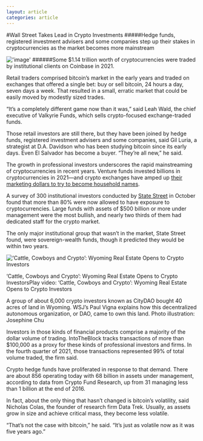 ```yaml
---
layout: article
categories: article
---
```


#Wall Street Takes Lead in Crypto Investments
#####Hedge funds, registered investment advisers and some companies step up their stakes in cryptocurrencies as the market becomes more mainstream

!['image'](../../../../assets/images/posts/img16.jpeg)
######Some $1.14 trillion worth of cryptocurrencies were traded by institutional clients on Coinbase in 2021.

Retail traders comprised bitcoin’s market in the early years and traded on exchanges that offered a single bet: buy or sell bitcoin, 24 hours a day, seven days a week. That resulted in a small, erratic market that could be easily moved by modestly sized trades. 

“It’s a completely different game now than it was,” said Leah Wald, the chief executive of Valkyrie Funds, which sells crypto-focused exchange-traded funds. 

Those retail investors are still there, but they have been joined by hedge funds, registered investment advisers and some companies, said Gil Luria, a strategist at D.A. Davidson who has been studying bitcoin since its early days. Even El Salvador has become a buyer. “They’re all new,” he said.

The growth in professional investors underscores the rapid mainstreaming of cryptocurrencies in recent years. Venture funds invested billions in cryptocurrencies in 2021—and crypto exchanges have amped up [their marketing dollars to try to become household names](https://www.wsj.com/articles/bengals-rams-and-bitcoin-crypto-ads-invade-the-super-bowl-11644159817?mod=article_inline). 

A survey of 300 institutional investors conducted by [State Street](https://www.wsj.com/market-data/quotes/STT) in October found that more than 80% were now allowed to have exposure to cryptocurrencies. Large funds with assets of $500 billion or more under management were the most bullish, and nearly two thirds of them had dedicated staff for the crypto market.

The only major institutional group that wasn’t in the market, State Street found, were sovereign-wealth funds, though it predicted they would be within two years.



![‘Cattle, Cowboys and Crypto’: Wyoming Real Estate Opens to Crypto Investors](https://images.wsj.net/im-489483?width=700)

‘Cattle, Cowboys and Crypto’: Wyoming Real Estate Opens to Crypto InvestorsPlay video: ‘Cattle, Cowboys and Crypto’: Wyoming Real Estate Opens to Crypto Investors

A group of about 6,000 crypto investors known as CityDAO bought 40 acres of land in Wyoming. WSJ’s Paul Vigna explains how this decentralized autonomous organization, or DAO, came to own this land. Photo illustration: Josephine Chu

Investors in those kinds of financial products comprise a majority of the dollar volume of trading. IntoTheBlock tracks transactions of more than $100,000 as a proxy for these kinds of professional investors and firms. In the fourth quarter of 2021, those transactions represented 99% of total volume traded, the firm said.

Crypto hedge funds have proliferated in response to that demand. There are about 856 operating today with 68 billion in assets under management, according to data from Crypto Fund Research, up from 31 managing less than 1 billion at the end of 2016.

In fact, about the only thing that hasn’t changed is bitcoin’s volatility, said Nicholas Colas, the founder of research firm Data Trek. Usually, as assets grow in size and achieve critical mass, they become less volatile. 

“That’s not the case with bitcoin,” he said. “It’s just as volatile now as it was five years ago.”
